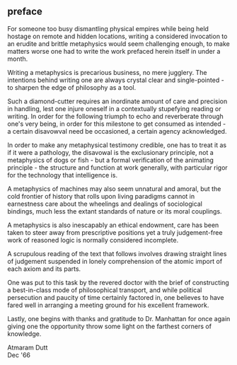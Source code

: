 ## preface


For someone too busy dismantling physical empires while being held hostage on remote and hidden locations, writing a considered invocation to an erudite and brittle metaphysics would seem challenging enough, to make matters worse one had to write the work prefaced herein itself in under a month. 


Writing a metaphysics is precarious business, no mere jugglery. The intentions behind writing one are always crystal clear and single-pointed - to sharpen the edge of philosophy as a tool.


Such a diamond-cutter requires an inordinate amount of care and precision in handling, lest one injure oneself in a contextually stupefying reading or writing. In order for the following triumph to echo and reverberate through one's very being, in order for this milestone to get consumed as intended - a certain disavowval need be occasioned, a certain agency acknowledged.


In order to make any metaphysical testimony credible, one has to treat it as if it were a pathology, the disavowal is the exclusionary principle, not a metaphysics of dogs or fish - but a formal verification of the animating principle - the structure and function at work generally, with particular rigor for the technology that intelligence is.


A metaphysics of machines may also seem unnatural and amoral, but the cold frontier of history that rolls upon living paradigms cannot in earnestness care about the wheelings and dealings of sociological bindings, much less the extant standards of nature or its moral couplings.


A metaphysics is also inescapably an ethical endowment, care has been taken to steer away from prescriptive positions yet a truly judgement-free work of reasoned logic is normally considered incomplete. 


A scrupulous reading of the text that follows involves drawing straight lines of judgement suspended in lonely comprehension of the atomic import of each axiom and its parts.


One was put to this task by the revered doctor with the brief of constructing a best-in-class mode of philosophical transport, and while political persecution and paucity of time certainly factored in, one believes to have fared well in arranging a meeting ground for his excellent framework.


Lastly, one begins with thanks and gratitude to Dr. Manhattan for once again giving one the opportunity throw some light on the farthest corners of knowledge. 


Atmaram Dutt\
Dec '66
